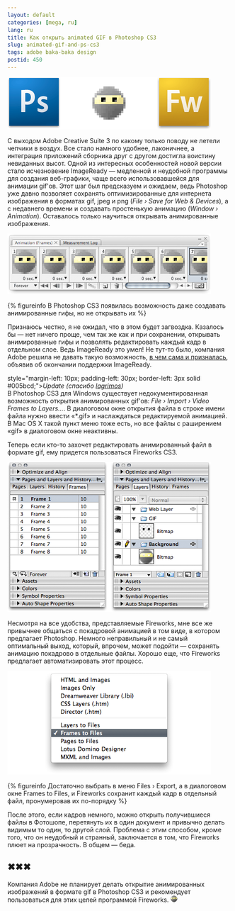 ```yaml
---
layout: default
categories: [mega, ru]
lang: ru
title: Как открыть animated GIF в Photoshop CS3
slug: animated-gif-and-ps-cs3
tags: adobe baka-baka design 
postid: 450
---
```

<img src='/o_O/animated-gif-and-ps-cs3/ninjathoughts.gif' alt='Ninja!!!!'  width="460" height="118"/>

С выходом Adobe Creative Suite 3 по какому только поводу не летели чепчики в воздух. Все стало намного удобнее, лаконичнее, а интеграция приложений сборника друг с другом достигла воистину невиданных высот. Одной из интересных особенностей новой версии стало исчезновение ImageReady — медленной и неудобной программы для создания веб-графики, чаще всего использовавшейся для анимации gif'ов. Этот шаг был предсказуем и ожидаем, ведь Photoshop уже давно позволяет сохранять оптимизированные для интернета изображения в форматах gif, jpeg и png (<i>File › Save for Web & Devices</i>), а с недавнего времени и создавать простенькую анимацию (<i>Window › Animation</i>). Оставалось только научиться открывать анимированные изображения.
<!--more-->
<img src='/o_O/animated-gif-and-ps-cs3/photoshoptimeline.png' alt='Photoshop animated gif timeline'  width="460" height="137"/>


{% figureinfo В Photoshop CS3 появилась возможность даже создавать анимированные гифы, но не открывать их %}



Признаюсь честно, я не ожидал, что в этом будет загвоздка. Казалось бы — нет ничего проще, чем так же как и при сохранении, открывать анимированные гифы и позволять редактировать каждый кадр в отдельном слое. Ведь ImageReady это умел! Не тут-то было, компания Adobe решила не давать такую возможность, <a href="http://kb.adobe.com/selfservice/viewContent.do?externalId=kb400887">в чем сама и призналась</a>, объявив об окончании поддержки ImageReady.


style="margin-left: 10px; padding-left: 30px; border-left: 3px solid #005bcd;"><i>Update (спасибо <a href="http://leprosorium.ru/users/4666">lagrimos</a>)</i><br />В Photoshop CS3 для Windows существует недокументированная возможность открытия анимированных gif'ов: <i>File › Import › Video Frames to Layers…</i>. В диалоговом окне открытия файла в строке имени файла нужно ввести «*.gif» и наслаждаться редактируемой анимацией. В Mac OS X такой пункт меню тоже есть, но все файлы с раширением «gif» в диалоговом окне неактивны.</p>

Теперь если кто-то захочет редактировать анимированный файл в формате gif, ему придется пользоваться Fireworks CS3.

<img src='/o_O/animated-gif-and-ps-cs3/fwpanels.png' alt='Fireworks CS3 panels'  width="460" height="338"/>
<p 
{% figureinfo Fireworks позволяет не только редактировать анимацию покадрово (слева), но еще и четко отслеживать изменения между кадрами, разделяя каждый из них на слои %}



Несмотря на все удобства, представляемые Fireworks, мне все же привычнее общаться с покадровой анимацией в том виде, в котором предлагает Photoshop. Немного неправильный и не самый оптимальный выход, который, впрочем, может подойти — сохранять анимацию покадрово в отдельные файлы. Хорошо еще, что Fireworks предлагает автоматизировать этот процесс.

<img src='/o_O/animated-gif-and-ps-cs3/save_as.png' alt='Files › Export'  width="460" height="234"/>


{% figureinfo Достаточно выбрать в меню Files › Export, а в диалоговом окне Frames to Files, и Fireworks сохранит каждый кадр в отдельный файл, пронумеровав их по-порядку %}



После этого, если кадров немного, можно открыть получившиеся файлы в Фотошопе, перетянуть их в один документ и привычно делать видимым то один, то другой слой. Проблема с этим способом, кроме того, что он неудобный и странный, заключается в том, что Fireworks плюет на прозрачность. В общем — беда.



## ✖✖✖

Компания Adobe не планирует делать открытие анимированных изображений в формате gif в Photoshop CS3 и рекомендует пользоваться для этих целей программой Fireworks. <img src='/o_O/animated-gif-and-ps-cs3/ninja.gif' alt='ninja from dirty.ru'  width="15" height="15"/>